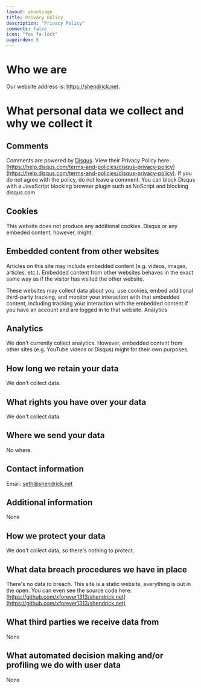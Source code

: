 ```yaml
---
layout: aboutpage
title: Privacy Policy
description: "Privacy Policy"
comments: false
icon: "fas fa-lock"
pageindex: 5
---
```


# Who we are

Our website address is: https://shendrick.net.

# What personal data we collect and why we collect it

## Comments

Comments are powered by [Disqus](https://disqus.com/).  View their Privacy Policy here: [https://help.disqus.com/terms-and-policies/disqus-privacy-policy](https://help.disqus.com/terms-and-policies/disqus-privacy-policy).  If you do not agree with the policy, do not leave a comment.  You can block Disqus with a JavaScript blocking browser plugin such as NoScript and blocking disqus.com

## Cookies

This website does not produce any additional cookies.  Disqus or any embeded content, however, might.

## Embedded content from other websites

Articles on this site may include embedded content (e.g. videos, images, articles, etc.). Embedded content from other websites behaves in the exact same way as if the visitor has visited the other website.

These websites may collect data about you, use cookies, embed additional third-party tracking, and monitor your interaction with that embedded content, including tracking your interaction with the embedded content if you have an account and are logged in to that website.
Analytics

## Analytics

We don't currently collect analytics.  However, embedded content from other sites (e.g. YouTube videos or Disqus) might for their own purposes.

## How long we retain your data

We don't collect data.

## What rights you have over your data

We don't collect data.

## Where we send your data

No where.

## Contact information

Email: seth@shendrick.net

## Additional information

None

## How we protect your data

We don't collect data, so there's nothing to protect.

## What data breach procedures we have in place

There's no data *to* breach.  This site is a static website, everything is out in the open.  You can even see the source code here: [https://github.com/xforever1313/shendrick.net](https://github.com/xforever1313/shendrick.net)

## What third parties we receive data from

None

## What automated decision making and/or profiling we do with user data

None